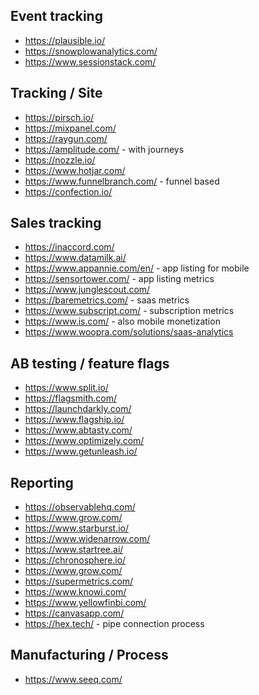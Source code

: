 

## Event tracking
* https://plausible.io/
* https://snowplowanalytics.com/
* https://www.sessionstack.com/

## Tracking / Site
* https://pirsch.io/
* https://mixpanel.com/
* https://raygun.com/
* https://amplitude.com/ - with journeys
* https://nozzle.io/
* https://www.hotjar.com/
* https://www.funnelbranch.com/ - funnel based
* https://confection.io/

## Sales tracking
* https://inaccord.com/
* https://www.datamilk.ai/
* https://www.appannie.com/en/ - app listing for mobile
* https://sensortower.com/ - app listing metrics
* https://www.junglescout.com/
* https://baremetrics.com/ - saas metrics
* https://www.subscript.com/ - subscription metrics
* https://www.is.com/ - also mobile monetization
* https://www.woopra.com/solutions/saas-analytics


## AB testing / feature flags
* https://www.split.io/
* https://flagsmith.com/
* https://launchdarkly.com/
* https://www.flagship.io/
* https://www.abtasty.com/
* https://www.optimizely.com/
* https://www.getunleash.io/

## Reporting 
* https://observablehq.com/
* https://www.grow.com/
* https://www.starburst.io/
* https://www.widenarrow.com/
* https://www.startree.ai/
* https://chronosphere.io/
* https://www.grow.com/
* https://supermetrics.com/
* https://www.knowi.com/
* https://www.yellowfinbi.com/
* https://canvasapp.com/
* https://hex.tech/ - pipe connection process

## Manufacturing / Process
* https://www.seeq.com/